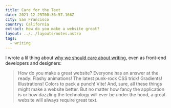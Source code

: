 ```yaml
---
title: Care for the Text
date: 2021-12-25T00:36:57.166Z
city: San Francisco
country: California
extract: How do you make a website great?
layout: ../../layouts/notes.astro
tags:
  - writing
---
```

I wrote a lil thing about [why we should care about writing](https://css-tricks.com/care-for-the-text/), even as front-end developers and designers:

> How do you make a great website? Everyone has an answer at the ready: Flashy animations! The latest punk-rock CSS trick! Gradients! Illustrations! Colors to pack a punch! Vite! And, sure, all these things might make a website better. But no matter how fancy the application is or how dazzling the technology will ever be under the hood, a great website will always require great text.
